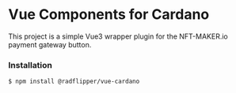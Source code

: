 # Vue Components for Cardano

This project is a simple Vue3 wrapper plugin for the NFT-MAKER.io payment gateway button.

### Installation

```bash
$ npm install @radflipper/vue-cardano
```